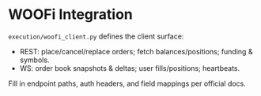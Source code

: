 # WOOFi Integration

`execution/woofi_client.py` defines the client surface:
- REST: place/cancel/replace orders; fetch balances/positions; funding & symbols.
- WS: order book snapshots & deltas; user fills/positions; heartbeats.

Fill in endpoint paths, auth headers, and field mappings per official docs.
